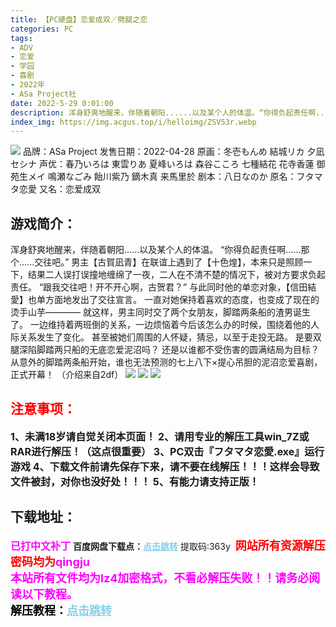 ```yaml
---
title: 【PC硬盘】恋爱成双／劈腿之恋
categories: PC
tags:
- ADV
- 恋爱
- 学园
- 喜剧
- 2022年
- ASa Project社
date: 2022-5-29 0:01:00
description: 浑身舒爽地醒来，伴随着朝阳......以及某个人的体温。“你得负起责任啊......那个......交往吧。”男主【古賀凪青】在联谊上遇到了【十色煌】，本来只是照顾一下，结果二人误打误撞地缠绵了一夜，二人在不清不楚的情况下，被对方要求负起责任。“跟我交往吧！开不开心啊，古贺君？”
index_img: https://img.acgus.top/i/helloimg/ZSV53r.webp
---
```

![](https://img.acgus.top/i/helloimg/ZSV53r.webp)
品牌：ASa Project
发售日期：2022-04-28
原画：冬壱もんめ 結城リカ 夕凪セシナ
声优：春乃いろは 東雲りあ 夏峰いろは 森谷こころ 七種結花 花寺香蓮 御苑生メイ 鳴瀬なごみ 飴川紫乃 鏑木真 来馬里於
剧本：八日なのか
原名：フタマタ恋愛
又名：恋爱成双

## 游戏简介：
浑身舒爽地醒来，伴随着朝阳......以及某个人的体温。
“你得负起责任啊......那个......交往吧。”
男主【古賀凪青】在联谊上遇到了【十色煌】，本来只是照顾一下，结果二人误打误撞地缠绵了一夜，二人在不清不楚的情况下，被对方要求负起责任。
“跟我交往吧！开不开心啊，古贺君？”
与此同时他的单恋对象，【信田結愛】也单方面地发出了交往宣言。
一直对她保持着喜欢的态度，也变成了现在的烫手山芋————
就这样，男主同时交了两个女朋友，脚踏两条船的渣男诞生了。
一边维持着两班倒的关系，一边烦恼着今后该怎么办的时候，围绕着他的人际关系发生了变化。
甚至被她们周围的人怀疑，猜忌，以至于走投无路。
是要双腿深陷脚踏两只船的无底恋爱泥沼吗？
还是以谁都不受伤害的圆满结局为目标？
从意外的脚踏两条船开始，谁也无法预测的七上八下×提心吊胆的泥沼恋爱喜剧，正式开幕！
（介绍来自2df）
![](https://img.acgus.top/i/helloimg/ZSruVq.webp)
![](https://img.acgus.top/i/helloimg/ZSrjcc.webp)
![](https://img.acgus.top/i/helloimg/ZSrhJh.webp)




## <font color=#FF0000 >注意事项：</font>
<font size=3><b>1、未满18岁请自觉关闭本页面！
2、请用专业的解压工具win_7Z或RAR进行解压！（这点很重要）
3、PC双击『フタマタ恋愛.exe』运行游戏
4、下载文件前请先保存下来，请不要在线解压！！！这样会导致文件被封，对你也没好处！！！
5、有能力请支持正版！</b></font>

## 下载地址：
<font color=#FF00FF size=3><b>已打中文补丁</b></font>
<b>百度网盘下载点：</b><a href="https://pan.baidu.com/s/1MUdT8ZIvBq8OGzJzP8k7Zg?pwd=363y" style="color: #87CEEB;"><b>点击跳转</b></a> 提取码:363y
<a style="padding: 0" href="https://post.qingju.org/AD/"><img style="max-width:100%" src="https://img.acgus.top/i/2024/07/478f689b8021d8d499ab43d21acf137a.gif" alt=""></a>
<b><font color=#FF0000 size=4>网站所有资源解压密码均为</b></font><b><font color=#FF00FF size=4>qingju</font><font color=#FF0000 ></font></b><br><b><font color=#FF00FF size=4>本站所有文件均为lz4加密格式，不看必解压失败！！请务必阅读以下教程。</b></font><br><b><font color=#000 size=4>解压教程：</b><a href="https://post.qingju.org/tutorial/000/" style="color: #87CEEB;"><b>点击跳转</b></a>